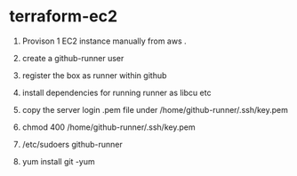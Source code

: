 # terraform-ec2


1. Provison 1 EC2 instance manually from aws .
2. create a github-runner user 

3. register the box as runner within github
4. install dependencies for running runner as libcu etc

5. copy the server login .pem file under /home/github-runner/.ssh/key.pem
6. chmod 400 /home/github-runner/.ssh/key.pem
7. /etc/sudoers github-runner 
8. yum install git -yum

